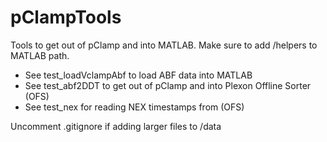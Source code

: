 # pClampTools
Tools to get out of pClamp and into MATLAB. Make sure to add /helpers to MATLAB path.

* See test_loadVclampAbf to load ABF data into MATLAB
* See test_abf2DDT to get out of pClamp and into Plexon Offline Sorter (OFS)
* See test_nex for reading NEX timestamps from (OFS)

Uncomment .gitignore if adding larger files to /data